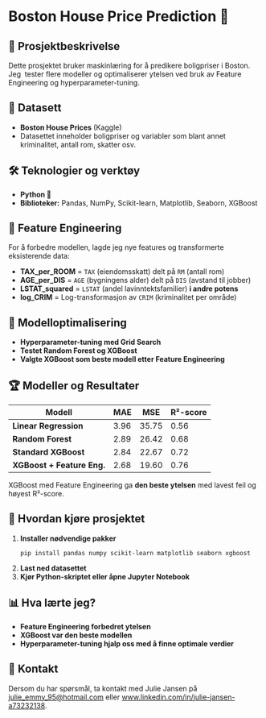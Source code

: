 # Boston House Price Prediction 🏡

## 📌 Prosjektbeskrivelse

Dette prosjektet bruker maskinlæring for å predikere boligpriser i Boston. Jeg  tester flere modeller og optimaliserer ytelsen ved bruk av Feature Engineering og hyperparameter-tuning.

## 📂 Datasett

- **Boston House Prices** (Kaggle)
- Datasettet inneholder boligpriser og variabler som blant annet kriminalitet, antall rom, skatter osv.

## 🛠️ Teknologier og verktøy

- **Python 🐍**
- **Biblioteker:** Pandas, NumPy, Scikit-learn, Matplotlib, Seaborn, XGBoost

## 🔬 Feature Engineering
For å forbedre modellen, lagde jeg nye features og transformerte eksisterende data:
- **TAX_per_ROOM** = `TAX` (eiendomsskatt) delt på `RM` (antall rom)  
- **AGE_per_DIS** = `AGE` (bygningens alder) delt på `DIS` (avstand til jobber)  
- **LSTAT_squared** = `LSTAT` (andel lavinntektsfamilier) **i andre potens**  
- **log_CRIM** = Log-transformasjon av `CRIM` (kriminalitet per område)  

## 🔧 Modelloptimalisering
- **Hyperparameter-tuning med Grid Search**  
- **Testet Random Forest og XGBoost**  
- **Valgte XGBoost som beste modell etter Feature Engineering**  


## 🏆 Modeller og Resultater

| Modell                     | MAE  | MSE   | R²-score |
| -------------------------- | ---- | ----- | -------- |
| **Linear Regression**      | 3.96 | 35.75 | 0.56     |
| **Random Forest**          | 2.89 | 26.42 | 0.68     |
| **Standard XGBoost**       | 2.84 | 22.67 | 0.72     |
| **XGBoost + Feature Eng.** | 2.68 | 19.60 | 0.76     |

XGBoost med Feature Engineering ga **den beste ytelsen** med lavest feil og høyest R²-score.

## 🚀 Hvordan kjøre prosjektet

1. **Installer nødvendige pakker**
   ```
   pip install pandas numpy scikit-learn matplotlib seaborn xgboost
   ```
2. **Last ned datasettet**
3. **Kjør Python-skriptet eller åpne Jupyter Notebook**

## 📊 Hva lærte jeg?

- **Feature Engineering forbedret ytelsen**
- **XGBoost var den beste modellen**
- **Hyperparameter-tuning hjalp oss med å finne optimale verdier**

## 📧 Kontakt

Dersom du har spørsmål, ta kontakt med Julie Jansen på julie_emmy_95@hotmail.com eller www.linkedin.com/in/julie-jansen-a73232138.
